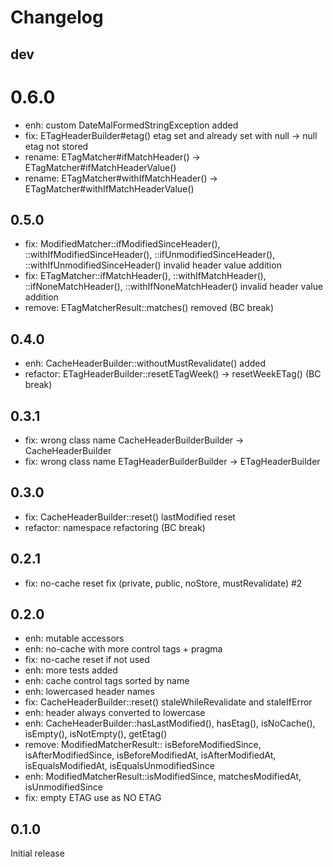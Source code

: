 # Changelog

## dev

# 0.6.0

- enh: custom DateMalFormedStringException added
- fix: ETagHeaderBuilder#etag() etag set and already set with null -> null etag not stored 
- rename: ETagMatcher#ifMatchHeader() -> ETagMatcher#ifMatchHeaderValue()
- rename: ETagMatcher#withIfMatchHeader() -> ETagMatcher#withIfMatchHeaderValue()

## 0.5.0

- fix: ModifiedMatcher::ifModifiedSinceHeader(), ::withIfModifiedSinceHeader(), ::ifUnmodifiedSinceHeader(),
  ::withIfUnmodifiedSinceHeader() invalid header value addition
- fix: ETagMatcher::ifMatchHeader(), ::withIfMatchHeader(), ::ifNoneMatchHeader(), ::withIfNoneMatchHeader() invalid
  header value addition
- remove: ETagMatcherResult::matches() removed (BC break)

## 0.4.0

- enh: CacheHeaderBuilder::withoutMustRevalidate() added
- refactor: ETagHeaderBuilder::resetETagWeek() -> resetWeekETag() (BC break)

## 0.3.1

- fix: wrong class name CacheHeaderBuilderBuilder -> CacheHeaderBuilder
- fix: wrong class name ETagHeaderBuilderBuilder -> ETagHeaderBuilder

## 0.3.0

- fix: CacheHeaderBuilder::reset() lastModified reset
- refactor: namespace refactoring (BC break)

## 0.2.1

- fix: no-cache reset fix (private, public, noStore, mustRevalidate) #2

## 0.2.0

- enh: mutable accessors
- enh: no-cache with more control tags + pragma
- fix: no-cache reset if not used
- enh: more tests added
- enh: cache control tags sorted by name
- enh: lowercased header names
- fix: CacheHeaderBuilder::reset() staleWhileRevalidate and staleIfError
- enh: header always converted to lowercase
- enh: CacheHeaderBuilder::hasLastModified(), hasEtag(), isNoCache(), isEmpty(), isNotEmpty(), getEtag()
- remove: ModifiedMatcherResult:: isBeforeModifiedSince, isAfterModifiedSince, isBeforeModifiedAt, isAfterModifiedAt,
  isEqualsModifiedAt, isEqualsUnmodifiedSince
- enh: ModifiedMatcherResult::isModifiedSince, matchesModifiedAt, isUnmodifiedSince
- fix: empty ETAG use as NO ETAG

## 0.1.0

Initial release